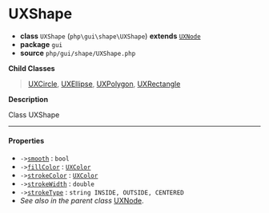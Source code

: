 # UXShape

- **class** `UXShape` (`php\gui\shape\UXShape`) **extends** [`UXNode`](https://github.com/jphp-compiler/jphp/blob/master/exts/jphp-gui-ext/api-docs/classes/php/gui/UXNode.md)
- **package** `gui`
- **source** `php/gui/shape/UXShape.php`

**Child Classes**

> [UXCircle](https://github.com/jphp-compiler/jphp/blob/master/exts/jphp-gui-ext/api-docs/classes/php/gui/shape/UXCircle.md), [UXEllipse](https://github.com/jphp-compiler/jphp/blob/master/exts/jphp-gui-ext/api-docs/classes/php/gui/shape/UXEllipse.md), [UXPolygon](https://github.com/jphp-compiler/jphp/blob/master/exts/jphp-gui-ext/api-docs/classes/php/gui/shape/UXPolygon.md), [UXRectangle](https://github.com/jphp-compiler/jphp/blob/master/exts/jphp-gui-ext/api-docs/classes/php/gui/shape/UXRectangle.md)

**Description**

Class UXShape

---

#### Properties

- `->`[`smooth`](#prop-smooth) : `bool`
- `->`[`fillColor`](#prop-fillcolor) : [`UXColor`](https://github.com/jphp-compiler/jphp/blob/master/exts/jphp-gui-ext/api-docs/classes/php/gui/paint/UXColor.md)
- `->`[`strokeColor`](#prop-strokecolor) : [`UXColor`](https://github.com/jphp-compiler/jphp/blob/master/exts/jphp-gui-ext/api-docs/classes/php/gui/paint/UXColor.md)
- `->`[`strokeWidth`](#prop-strokewidth) : `double`
- `->`[`strokeType`](#prop-stroketype) : `string INSIDE, OUTSIDE, CENTERED`
- *See also in the parent class* [UXNode](https://github.com/jphp-compiler/jphp/blob/master/exts/jphp-gui-ext/api-docs/classes/php/gui/UXNode.md).